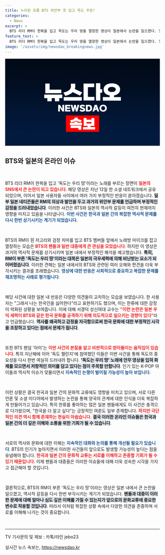 ```yaml
---
title: 누리꾼 조롱 BTS 위안부 옷 입고 독도 주장!
categories:
  - News
excerpt: >
  BTS 리더 RM이 한복을 입고 독도는 우리 땅을 열창한 영상이 일본에서 논란을 일으켰다. 일본 우익 세력의 비난이 쏟아지며, 팬덤 아미의 반응이 주목받고 있다. 클릭해서 자세히 알아보세요!
feature_text: >
  BTS 리더 RM이 한복을 입고 독도는 우리 땅을 열창한 영상이 일본에서 논란을 일으켰다. 일본 우익 세력의 비난이 쏟아지며, 팬덤 아미의 반응이 주목받고 있다. 클릭해서 자세히 알아보세요!
image: '/assets/img/newsdao_breakingnews.jpg'
---
```


<p><img src="/assets/img/newsdao_breakingnews.jpg" alt="ontimetimes 속보" /></p>

<h2 data-ke-size="size26">BTS와 일본의 온라인 이슈</h2>

<p data-ke-size="size16">&nbsp;</p>

<p>BTS 리더 RM이 한복을 입고 '독도는 우리 땅'이라는 노래를 부르는 장면이 <b><span style="color: #ee2323;">일본의 SNS에서 큰 논란이 되고 있습니다</span></b>. 해당 영상은 지난 12일 한 소셜 네트워크에서 공유되었으며, 이어서 일본 사용자들 사이에서 여러 가지 부정적인 반응이 쏟아졌습니다. <b><span style="background-color: #21538527;">일부 일본 네티즌들은 RM의 의상과 발언을 두고 과거의 위안부 문제를 언급하며 부정적인 감정을 드러내었습니다</span></b>. 이러한 사건은 BTS와 일본의 역사적 갈등이 여전히 현재까지 영향을 미치고 있음을 나타냅니다. <b><span style="color: #1a5490;">이번 사건은 한국과 일본 간의 복잡한 역사적 문제를 다시 한번 상기시키는 계기가 되었습니다</span></b>.</p>

<p data-ke-size="size16">&nbsp;</p>

<p>BTS의 RM이 흰 저고리와 검정 치마를 입고 BTS 멤버들 앞에서 노래방 마이크를 잡고 열창하는 모습은 <b><span style="color: #ee2323;">BTS의 팬들과 일반 대중에게 큰 관심을 모았습니다</span></b>. 하지만 이 영상은 과거의 역사적 문제를 상기시키며 일본 내에서 부정적인 해석을 예고했습니다. <b><span style="background-color: #21538527;">특히, RM이 부른 '독도는 우리 땅'이라는 대목은 일본의 극우세력에 의해 비난받는 요소가 되어버렸습니다</span></b>. 이러한 견해는 일본 내에서의 BTS와 관련된 여러 오해와 편견을 더욱 부각시키는 결과를 초래했습니다. <b><span style="color: #1a5490;">영상에 대한 반응은 사회적으로 중요하고 복잡한 문제를 재조명하는 사례로 평가됩니다</span></b>.</p>

<p data-ke-size="size16">&nbsp;</p>

<p>해당 사건에 대한 일본 내 반응은 다양한 의견들이 교차하는 모습을 보였습니다. 한 사용자는 "그래서 나는 한국인을 싫어한다"라고 표현하기도 했으며, 이는 한류에 대한 감정이 악화된 상황을 보여줍니다. 이에 대해 서경덕 성신여대 교수는 <b><span style="color: #ee2323;">"이런 논란은 일본 우익 세력이 BTS와 같은 한국 문화를 공격하기 위해 의도적으로 일으키는 경향이 있다"</span></b>라고 언급했습니다. <b><span style="background-color: #21538527;">역사를 왜곡하고 감정을 자극함으로써 한국 문화에 대한 부정적인 시각을 조장하고 있다는 점에서 문제가 됩니다</span></b>.</p>

<p data-ke-size="size16">&nbsp;</p>

<p>또한 BTS 팬덤 '아미'는 <b><span style="color: #ee2323;">이번 사건의 본질을 알고 비판적으로 받아들이는 움직임이 있습니다</span></b>. 특히 지난해에 이어 '독도 챌린지'에 참여했던 이들은 이번 사건을 통해 독도의 중요성을 다시 한번 여실히 드러내려 합니다. <b><span style="background-color: #21538527;">'독도는 우리 땅' 노래에 안무 영상을 입혀 화제를 모으면서 저항적인 의미를 담고 있다는 점이 주목할 만합니다</span></b>. 인기 있는 K-POP 아이돌과 역사적 이슈가 맞물리면서 <b><span style="color: #1a5490;">지속적인 논쟁이 벌어질 가능성이 높아 보입니다</span></b>.</p>

<p data-ke-size="size16">&nbsp;</p>

<p>이런 상황은 결국 한국과 일본 간의 문화적 교류에도 영향을 미치고 있으며, 서로 다른 언론 및 소셜 미디어에서 발생하는 논란을 통해 양국의 관계에 대한 인식을 더욱 복잡하게 만들어가고 있습니다. 특히 한류를 좋아하는 많은 일본 팬들에게도 이 사건은 충격으로 다가왔으며, "한국을 더 알고 싶다"는 긍정적인 여론도 일부 존재합니다. <b><span style="color: #ee2323;">하지만 극단적인 의견 역시 함께 존재하는 현실이 아쉽습니다</span></b>. <b><span style="background-color: #21538527;">결국 이러한 온라인 이슈들은 한국과 일본 간의 더 깊은 이해와 소통을 위한 기회가 될 수 있습니다</span></b>.</p>

<p data-ke-size="size16">&nbsp;</p>

<p>서로의 역사와 문화에 대한 이해는 <b><span style="color: #1a5490;">지속적인 대화와 논의를 통해 개선될 필요가 있습니다</span></b>. BTS의 인기가 높아지면서 이러한 사건들이 앞으로도 발생할 가능성이 높다는 점을 유념해야 합니다. <b><span style="color: #ee2323;">한국과 일본 간의 문화적 교류는 서로를 이해하고 존중할 기회가 될 수 있기 때문입니다</span></b>. 이제 팬들과 대중들은 이러한 이슈들에 대해 더욱 성숙한 시각을 가지고 접근해야 할 것입니다.</p>

<p data-ke-size="size16">&nbsp;</p>

<p>결론적으로, BTS의 RM이 부른 '독도는 우리 땅'이라는 영상은 일본 내에서 큰 논란을 일으켰고, 역사적 갈등을 다시 한번 부각시키는 계기가 되었습니다. <b><span style="background-color: #21538527;">팬들과 대중이 이러한 문제에 대해 얼마나 심도 깊은 이해를 가질 수 있는지가 앞으로의 문화교류에 중요한 변수로 작용할 것입니다</span></b>. 따라서 이처럼 복잡한 상황 속에서 다양한 의견을 존중하며 서로를 이해해 나가는 것이 중요합니다.</p>

<p data-ke-size="size16">&nbsp;</p>

<hr />

<p data-ke-size="size16">TV 기사문의 및 제보 : 카톡/라인 jebo23</p>
실시간 뉴스 속보는, <a href="https://newsdao.kr" rel="dofollow">https://newsdao.kr</a>


